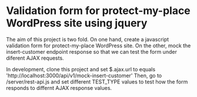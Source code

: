 # Validation form for protect-my-place WordPress site using jquery
The aim of this project is two fold. On one hand, create a javascript validation
form for protect-my-place WordPress site. On the other, mock the insert-customer
endpoint response so that we can test the form under diferent AJAX requests.

In development, clone this project and set $.ajax.url to equals
'http://localhost:3000/api/v1/mock-insert-customer'
Then, go to /server/rest-api.js and set different TEST_TYPE values to test how
the form responds to differnt AJAX response values.

